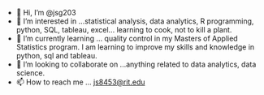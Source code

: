 - 👋 Hi, I’m @jsg203
- 👀 I’m interested in ...statistical analysis, data analytics, R programming, python, SQL, tableau, excel... learning to cook, not to kill a plant.
- 🌱 I’m currently learning ... quality control in my Masters of Applied Statistics program. I am learning to improve my skills and knowledge in python, sql and tableau.
- 💞️ I’m looking to collaborate on ...anything related to data analytics, data science.
- 📫 How to reach me ... js8453@rit.edu

<!---
jsg203/jsg203 is a ✨ special ✨ repository because its `README.md` (this file) appears on your GitHub profile.
You can click the Preview link to take a look at your changes.
--->

